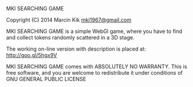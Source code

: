 MKI SEARCHING GAME
 
Copyright (C) 2014  Marcin Kik      mki1967@gmail.com

MKI SEARCHING GAME is a simple WebGl game,
where you have to find and collect tokens randomly scattered 
in a 3D stage.

The working on-line version with description is placed at: http://goo.gl/5hgx9V

MKI SEARCHING GAME comes with ABSOLUTELY NO WARRANTY.
This is free software, and you are welcome to redistribute it
under conditions of GNU GENERAL PUBLIC LICENSE
